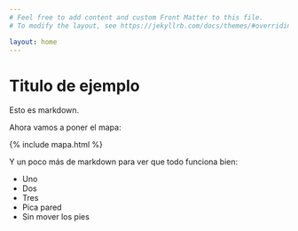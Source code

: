 ```yaml
---
# Feel free to add content and custom Front Matter to this file.
# To modify the layout, see https://jekyllrb.com/docs/themes/#overriding-theme-defaults

layout: home
---
```


# Titulo de ejemplo

Esto es markdown.

Ahora vamos a poner el mapa:

{% include mapa.html %}

Y un poco más de markdown para ver que todo funciona bien:

* Uno
* Dos
* Tres
* Pica pared
* Sin mover los pies

